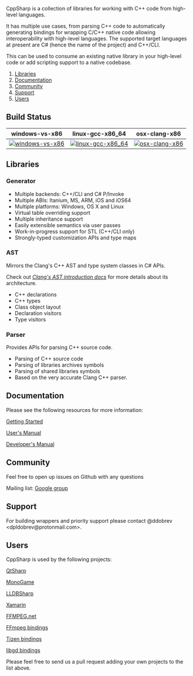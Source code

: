CppSharp is a collection of libraries for working with C++ code from
high-level languages.

It has multiple use cases, from parsing C++ code to automatically generating
bindings for wrapping C/C++ native code allowing interoperability with
high-level languages. The supported target languages at present are C#
(hence the name of the project) and C++/CLI.

This can be used to consume an existing native library in your high-level
code or add scripting support to a native codebase.

1. [Libraries](#libraries)
2. [Documentation](#documentation)
3. [Community](#community)
4. [Support](#support)
5. [Users](#users)

## Build Status

| windows-vs-x86            | linux-gcc-x86_64            | osx-clang-x86               |
|---------------------------|-----------------------------|-----------------------------|
| [![windows-vs-x86][1]][2] | [![linux-gcc-x86_64][3]][4] | [![osx-clang-x86][3]][4]

[1]: https://ci.appveyor.com/api/projects/status/5o9gxjcttuaup671/branch/master?svg=true
[2]: https://ci.appveyor.com/project/tritao/CppSharp/branch/master
[3]: https://travis-ci.org/mono/CppSharp.svg?branch=master
[4]: https://travis-ci.org/mono/CppSharp

## Libraries

### Generator
 
 * Multiple backends: C++/CLI and C# P/Invoke
 * Multiple ABIs: Itanium, MS, ARM, iOS and iOS64
 * Multiple platforms: Windows, OS X and Linux
 * Virtual table overriding support
 * Multiple inheritance support
 * Easily extensible semantics via user passes 
 * Work-in-progress support for STL (C++/CLI only)
 * Strongly-typed customization APIs and type maps

### AST 

Mirrors the Clang's C++ AST and type system classes in C# APIs.

Check out [_Clang's AST introduction docs_](http://clang.llvm.org/docs/IntroductionToTheClangAST.html) for more details about its architecture. 
 
 * C++ declarations
 * C++ types
 * Class object layout
 * Declaration visitors
 * Type visitors

### Parser

Provides APIs for parsing C++ source code.

* Parsing of C++ source code
* Parsing of libraries archives symbols
* Parsing of shared libraries symbols 
* Based on the very accurate Clang C++ parser.
 
## Documentation

Please see the following resources for more information:

[Getting Started](docs/GettingStarted.md)

[User's Manual](docs/UsersManual.md)

[Developer's Manual](docs/DevManual.md)

## Community

Feel free to open up issues on Github with any questions

Mailing list: [Google group](https://groups.google.com/forum/#!forum/cppsharp-list)

## Support

For building wrappers and priority support please contact @ddobrev <&#100;&#112;&#108;&#100;&#111;&#98;&#114;&#101;&#118;&#64;&#112;&#114;&#111;&#116;&#111;&#110;&#109;&#97;&#105;&#108;&#46;&#99;&#111;&#109;>.

## Users

CppSharp is used by the following projects:

[QtSharp](https://gitlab.com/ddobrev/QtSharp)

[MonoGame](https://github.com/mono/MonoGame)

[LLDBSharp](https://github.com/tritao/LLDBSharp)

[Xamarin](http://xamarin.com/)

[FFMPEG.net](https://github.com/crazyender/FFMPEG.net)

[FFmpeg bindings](https://github.com/InitialForce/FFmpeg_bindings)

[Tizen bindings](https://github.com/kitsilanosoftware/CppSharpTizen)

[libgd bindings](https://github.com/imazen/deprecated-gd-bindings-generator-old)

Please feel free to send us a pull request adding your own projects to the list above.
